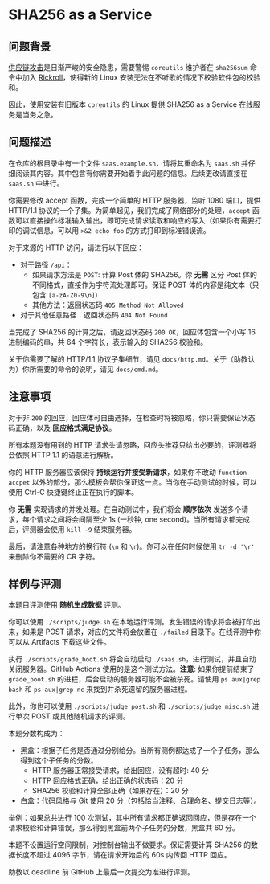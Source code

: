 # SHA256 as a Service

## 问题背景

[供应链攻击](http://left-pad.io)是日渐严峻的安全隐患，需要警惕 `coreutils` 维护者在 `sha256sum` 命令中加入 [Rickroll](https://www.youtube.com/watch?v=dQw4w9WgXcQ)，使得新的 Linux 安装无法在不听歌的情况下校验软件包的校验和。

因此，使用安装有旧版本 `coreutils` 的 Linux 提供 SHA256 as a Service 在线服务是当务之急。

## 问题描述

在仓库的根目录中有一个文件 `saas.example.sh`，请将其重命名为 `saas.sh` 并仔细阅读其内容。其中包含有你需要开始着手此问题的信息。后续更改请直接在 `saas.sh` 中进行。

你需要修改 accept 函数，完成一个简单的 HTTP 服务器，监听 1080 端口，提供 HTTP/1.1 协议的一个子集。为简单起见，我们完成了网络部分的处理，`accept` 函数可以直接操作标准输入输出，即可完成请求读取和响应的写入（如果你有需要打印的调试信息，可以用 `>&2 echo foo` 的方式打印到标准错误流。

对于来源的 HTTP 访问，请进行以下回应：

- 对于路径 `/api`：
  - 如果请求方法是 `POST`: 计算 Post 体的 SHA256。你 **无需** 区分 Post 体的不同格式，直接作为字符流处理即可。保证 POST 体的内容是纯文本（只包含 `[a-zA-Z0-9\n]`)
  - 其他方法：返回状态码 `405 Method Not Allowed`
- 对于其他任意路径：返回状态码 `404 Not Found`

当完成了 SHA256 的计算之后，请返回状态码 `200 OK`，回应体包含一个小写 16 进制编码的串，共 64 个字符长，表示输入的 SHA256 校验和。

关于你需要了解的 HTTP/1.1 协议子集细节，请见 `docs/http.md`。关于（助教认为）你所需要的命令的说明，请见 `docs/cmd.md`。

## 注意事项

对于非 `200` 的回应，回应体可自由选择，在检查时将被忽略，你只需要保证状态码正确，以及 **回应格式满足协议**。

所有本题没有用到的 HTTP 请求头请忽略，回应头推荐只给出必要的，评测器将会依照 HTTP 1.1 的语意进行解析。

你的 HTTP 服务器应该保持 **持续运行并接受新请求**，如果你不改动 `function accpet` 以外的部分，那么模板会帮你保证这一点。当你在手动测试的时候，可以使用 Ctrl-C 快捷键终止正在执行的脚本。

你 **无需** 实现请求的并发处理。在自动测试中，我们将会 **顺序依次** 发送多个请求，每个请求之间将会间隔至少 1s (一秒钟, one second)。当所有请求都完成后，评测器会使用 `kill -9` 结束服务器。

最后，请注意各种地方的换行符 (`\n` 和 `\r`)。你可以在任何时候使用 `tr -d '\r'` 来删除你不需要的 CR 字符。

## 样例与评测

本题目评测使用 **随机生成数据** 评测。

你可以使用 `./scripts/judge.sh` 在本地运行评测。发生错误的请求将会被打印出来，如果是 POST 请求，对应的文件将会放置在 `./failed` 目录下。在线评测中你可以从 Artifacts 下载这些文件。

执行 `./scripts/grade_boot.sh` 将会自动启动 `./saas.sh`，进行测试，并且自动关闭服务器。GitHub Actions 使用的是这个测试方法。**注意**: 如果你提前结束了 `grade_boot.sh` 的进程，后台启动的服务器可能不会被杀死。请使用 `ps aux|grep bash` 和 `ps aux|grep nc` 来找到并杀死遗留的服务器进程。

此外，你也可以使用 `./scripts/judge_post.sh` 和 `./scripts/judge_misc.sh` 进行单次 POST 或其他随机请求的评测。

本题分数构成为：

- 黑盒：根据子任务是否通过分别给分。当所有测例都达成了一个子任务，那么得到这个子任务的分数。
  - HTTP 服务器正常接受请求，给出回应，没有超时: 40 分
  - HTTP 回应格式正确，给出正确的状态码：20 分
  - SHA256 校验和计算全部正确（如果存在）：20 分
- 白盒：代码风格与 Git 使用 20 分（包括恰当注释、合理命名、提交日志等）。

举例：如果总共进行 100 次测试，其中所有请求都正确返回回应，但是存在一个请求校验和计算错误，那么得到黑盒前两个子任务的分数，黑盒共 60 分。

本题不设置运行空间限制，对控制台输出不做要求。保证需要计算 SHA256 的数据长度不超过 4096 字节，请在请求开始后的 60s 内传回 HTTP 回应。

助教以 deadline 前 GitHub 上最后一次提交为准进行评测。
